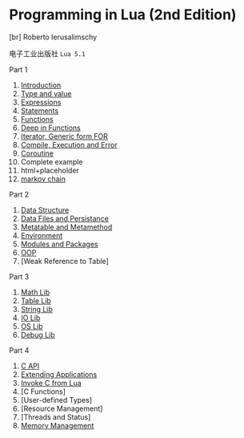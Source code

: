 Programming in Lua (2nd Edition)
===
[br] Roberto Ierusalimschy

电子工业出版社 `Lua 5.1`  

Part 1  

1. [Introduction](./1.1.md)  
2. [Type and value](./1.2.md)  
3. [Expressions](./1.3.md)  
4. [Statements](./1.4.md)  
5. [Functions](./1.5.md)  
6. [Deep in Functions](./1.6.md)  
7. [Iterator, Generic form FOR](./1.7.md)  
8. [Compile, Execution and Error](./1.8.md)  
9. [Coroutine](./1.9.md)    
10. Complete example  
  1. html+placeholder  
  2. [markov chain](./codes/markov.lua)  

Part 2  

1. [Data Structure](./2.1.md)  
2. [Data Files and Persistance](./2.2.md)  
3. [Metatable and Metamethod](./2.3.md)  
4. [Environment](./2.4.md)  
5. [Modules and Packages](./2.5.md)  
6. [OOP](./2.6.md)  
7. [Weak Reference to Table]  

Part 3  

1. [Math Lib](./3.1.md)  
2. [Table Lib](./3.2.md)  
3. [String Lib](./3.3.md)  
4. [IO Lib](./3.4.md)  
5. [OS Lib](./3.5.md)  
6. [Debug Lib](./3.6.md)  

Part 4  

1. [C API](./4.1.md)  
2. [Extending Applications](./4.2.md)  
3. [Invoke C from Lua](./4.3.md)  
4. [C Functions]
5. [User-defined Types]
6. [Resource Management]
7. [Threads and Status]
8. [Memory Management](./4.8.md)  
